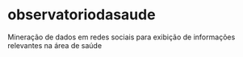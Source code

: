 # observatoriodasaude
Mineração de dados em redes sociais para exibição de informações relevantes na área de saúde

